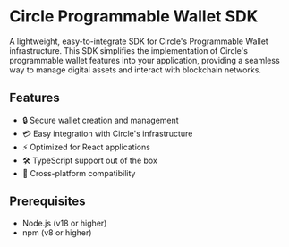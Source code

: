 # Circle Programmable Wallet SDK

A lightweight, easy-to-integrate SDK for Circle's Programmable Wallet infrastructure. This SDK simplifies the implementation of Circle's programmable wallet features into your application, providing a seamless way to manage digital assets and interact with blockchain networks.

## Features
- 🔒 Secure wallet creation and management
- 💳 Easy integration with Circle's infrastructure
- ⚡ Optimized for React applications
- 🛠️ TypeScript support out of the box
- 📱 Cross-platform compatibility

## Prerequisites
- Node.js (v18 or higher)
- npm (v8 or higher)

